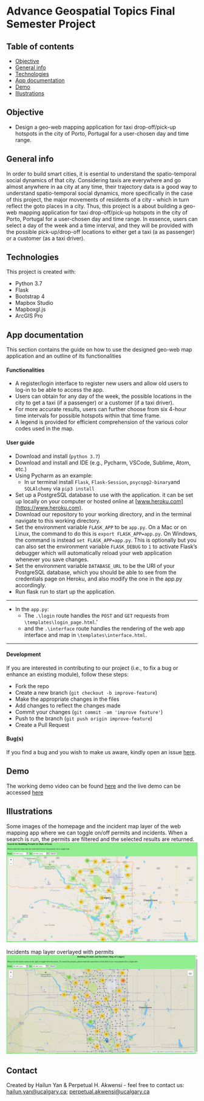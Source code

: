 # Advance Geospatial Topics Final Semester Project

## Table of contents
* [Objective](#objective)
* [General info](#general-info)
* [Technologies](#technologies)
* [App documentation](#app-documentation)
* [Demo](#demo)
* [Illustrations](#illustrations)

## Objective
* Design a geo-web mapping application for taxi drop-off/pick-up hotspots in the city of Porto, Portugal for a user-chosen day and time range. 

## General info
In order to build smart cities, it is esential to understand the spatio-temporal social dynamics of that city.
Considering taxis are everywhere and go almost anywhere in aa city at any time, their trajectory data is a good way to
understand spatio-temporal social dynamics, more specifically in the case of this project, the major movements of residents
of a city - which in turn reflect the goto places in a city. Thus, this project is a about building a geo-web mapping application 
for taxi drop-off/pick-up hotspots in the city of Porto, Portugal for a user-chosen day and time range. In essence, users can 
select a day of the week and a time interval, and they will be provided with the possible pick-up/drop-off locations to either get a taxi (a as passenger) or a customer (as a taxi driver).

## Technologies
This project is created with:
* Python 3.7
* Flask
* Bootstrap 4
* Mapbox Studio
* Mapboxgl.js 
* ArcGIS Pro

## App documentation
This section contains the guide on how to use the designed geo-web map application and an outline of its functionalities

#### Functionalities
* A register/login interface to register new users and allow old users to log-in to be able to access the app. 
* Users can obtain for any day of the week, the possible locations in the city to get a taxi (if a passenger) or a customer (if a taxi driver). 
* For more accurate results, users can further choose from six 4-hour time intervals for possible hotspots within that time frame.
* A legend is provided for efficient comprehension of the various color codes used in the map.

#### User guide
* Download and install (`python 3.7`)
* Download and install and IDE (e.g., Pycharm, VSCode, Sublime, Atom, etc.)
* Using Pycharm as an example:
    * In ur terminal install `Flask`, `Flask-Session`, `psycopg2-binary`and `SQLAlchemy` via `pip3 install`
* Set up a PostgreSQL database to use with the application. it can be set up locally on your computer or hosted online at [www.heroku.com](https://www.heroku.com).
* Download our repository to your working directory, and in the terminal navigate to this working directory. 
* Set the environment variable `FLASK_APP` to be `app.py`. On a Mac or on Linux, the command to do this is `export FLASK_APP=app.py`. 
On Windows, the command is instead `set FLASK_APP=app.py`. This is optionally but you can also set the environment variable `FLASK_DEBUG` to `1` to activate Flask’s debugger
which will automatically reload your web application whenever you save changes.
* Set the environment variable `DATABASE_URL` to be the URI of your PostgreSQL database, which you should be able to see from the credentials page on Heroku, and also modify the one in the app.py accordingly.
* Run flask run to start up the application.

---
* In the `app.py`: 
    * The `.\login` route handles the `POST` and `GET` requests from `\templates\login_page.html`.'
    * and the `.\interface` route handles the rendering of the web app interface and map in `\templates\interface.html`. 
---

#### Development
If you are interested in contributing to our project (i.e., to fix a bug or enhance an existing module), follow these steps:

- Fork the repo
- Create a new branch (`git checkout -b improve-feature`)
- Make the appropriate changes in the files
- Add changes to reflect the changes made
- Commit your changes (`git commit -am 'improve feature'`)
- Push to the branch (`git push origin improve-feature`)
- Create a Pull Request 

#### Bug(s)
If you find a bug and you wish to make us aware, kindly open an issue [here](https://github.com/Timeless-H/Sem_Project/issues/new).

## Demo
The working demo video can be found [here](https://youtu.be/J4h2Di2iaX0) and the live demo can be accessed [here](https://timeless-h.github.io/Lab5/templates/map_page.html)

## Illustrations
Some images of the homepage and the incident map layer of the web mapping app where we can toggle on/off permits and incidents. When a search is run, the permits are filtered and the selected results are returned.
![Web map homepage](./homepage.png)

Incidents map layer overlayed with permits
![Web map incidents page](./incidents.png)

## Contact
Created by Hailun Yan & Perpetual H. Akwensi - feel free to contact us: hailun.yan@ucalgary.ca; perpetual.akwensi@ucalgary.ca
